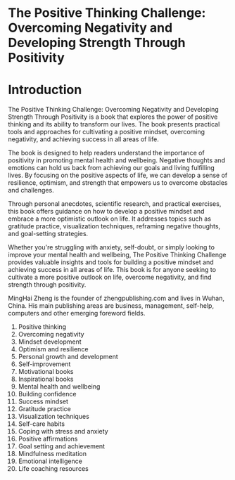 # The Positive Thinking Challenge: Overcoming Negativity and Developing Strength Through Positivity

# Introduction

The Positive Thinking Challenge: Overcoming Negativity and Developing Strength Through Positivity is a book that explores the power of positive thinking and its ability to transform our lives. The book presents practical tools and approaches for cultivating a positive mindset, overcoming negativity, and achieving success in all areas of life.

The book is designed to help readers understand the importance of positivity in promoting mental health and wellbeing. Negative thoughts and emotions can hold us back from achieving our goals and living fulfilling lives. By focusing on the positive aspects of life, we can develop a sense of resilience, optimism, and strength that empowers us to overcome obstacles and challenges.

Through personal anecdotes, scientific research, and practical exercises, this book offers guidance on how to develop a positive mindset and embrace a more optimistic outlook on life. It addresses topics such as gratitude practice, visualization techniques, reframing negative thoughts, and goal-setting strategies.

Whether you're struggling with anxiety, self-doubt, or simply looking to improve your mental health and wellbeing, The Positive Thinking Challenge provides valuable insights and tools for building a positive mindset and achieving success in all areas of life. This book is for anyone seeking to cultivate a more positive outlook on life, overcome negativity, and find strength through positivity.


MingHai Zheng is the founder of zhengpublishing.com and lives in Wuhan, China. His main publishing areas are business, management, self-help, computers and other emerging foreword fields.



1. Positive thinking
2. Overcoming negativity
3. Mindset development
4. Optimism and resilience
5. Personal growth and development
6. Self-improvement
7. Motivational books
8. Inspirational books
9. Mental health and wellbeing
10. Building confidence
11. Success mindset
12. Gratitude practice
13. Visualization techniques
14. Self-care habits
15. Coping with stress and anxiety
16. Positive affirmations
17. Goal setting and achievement
18. Mindfulness meditation
19. Emotional intelligence
20. Life coaching resources

